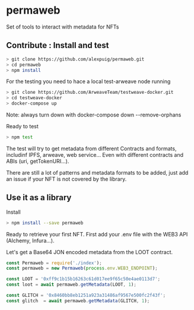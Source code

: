 # permaweb
Set of tools to interact with metadata for NFTs

## Contribute : Install and test
```bash
> git clone https://github.com/alexpuig/permaweb.git
> cd permaweb
> npm install
```

For the testing you need to hace a local test-arweave node running
```bash
> git clone https://github.com/ArweaveTeam/testweave-docker.git
> cd testweave-docker
> docker-compose up
```

Note: always turn down with docker-compose down --remove-orphans

Ready to test
```bash
> npm test
```

The test will try to get metadata from different Contracts and formats, includinf IPFS, arweave, web service... Even with different contracts and ABIs (uri, getTokenURI...).

There are still a lot of patterns and metadata formats to be added, just add an issue if your NFT is not covered by the library.

## Use it as a library
Install
```bash
> npm install --save permaweb
```

Ready to retrieve your first NFT. First add your .env file with the WEB3 API (Alchemy, Infura...).

Let's get a Base64 JON encoded metadata from the LOOT contract.
```javascript
const Permaweb = require('./index');
const permaweb = new Permaweb(process.env.WEB3_ENDPOINT);

const LOOT = '0xff9c1b15b16263c61d017ee9f65c50e4ae0113d7';
const loot = await permaweb.getMetadata(LOOT, 1);

const GLITCH = '0x8460bb8eb1251a923a31486af9567e500fc2f43f';
const glitch  = await permaweb.getMetadata(GLITCH, 1);
```


